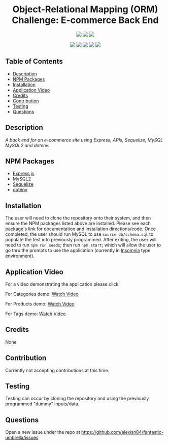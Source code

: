 <h1 align="center">Object-Relational Mapping (ORM) Challenge: E-commerce Back End</h1>

<p align="center">
    <img src="https://img.shields.io/github/repo-size/alexisn84/fantastic-umbrella" />
    <img src="https://img.shields.io/github/languages/top/alexisn84/fantastic-umbrella"  />
    <img src="https://img.shields.io/github/issues/alexisn84/fantastic-umbrella" />
</p>

<p align="center">
    <img src="https://img.shields.io/badge/Javascript-yellow" />
    <img src="https://img.shields.io/badge/express-orange" />
    <img src="https://img.shields.io/badge/Sequelize-blue"  />
    <img src="https://img.shields.io/badge/mySQL-blue"  />
    <img src="https://img.shields.io/badge/dotenv-green" />
</p>

## Table of Contents
- [Description](#description)
- [NPM Packages](#npm-packages)
- [Installation](#installation)
- [Application Video](#application-video)
- [Credits](#credits)
- [Contribution](#contribution)
- [Testing](#testing)
- [Questions](#questions)

## Description
*A back end for an e-commerce site using Express, APIs, Sequelize, MySQL MySQL2 and dotenv.*


## NPM Packages
- [Express.js](https://www.npmjs.com/package/express)
- [MySQL2](https://www.npmjs.com/package/mysql2)
- [Sequelize](https://www.npmjs.com/package/sequelize)
- [dotenv](https://www.npmjs.com/package/dotenv)

## Installation
The user will need to clone the repository onto their system, and then ensure the NPM packages listed above are installed. Please see each package's link for documentation and installation directions/code. Once completed, the user should run MySQL to use `source db/schema.sql` to populate the test info previously programmed. After exiting, the user will need to run `npm run seeds`; then run `npm start`; which will allow the user to go thru the prompts to use the application (currently in [Insomnia](https://insomnia.rest/download) type environment). 

## Application Video
For a video demonstrating the application please click:

For Categories demo: [Watch Video](https://drive.google.com/file/d/1RIQcof2ubuGr9Qv4oYMenLwcMp75Yv7x/view)

For Products demo: [Watch Video](https://drive.google.com/file/d/1Fgho97FTuRGL6phJkV0waTrLDc40SUyI/view)

For Tags demo: [Watch Video](https://drive.google.com/file/d/10S8_xZlwId3MgkMwmk__x46AOeBD-9pe/view)

## Credits
None

## Contribution
Currently not accepting contributions at this time.

## Testing
Testing can occur by cloning the repository and using the previously programmed "dummy" inputs/data.

## Questions
Open a new issue under the repo at https://github.com/alexisn84/fantastic-umbrella/issues